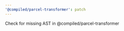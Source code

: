 ```yaml
---
'@compiled/parcel-transformer': patch
---
```


Check for missing AST in @compiled/parcel-transformer
